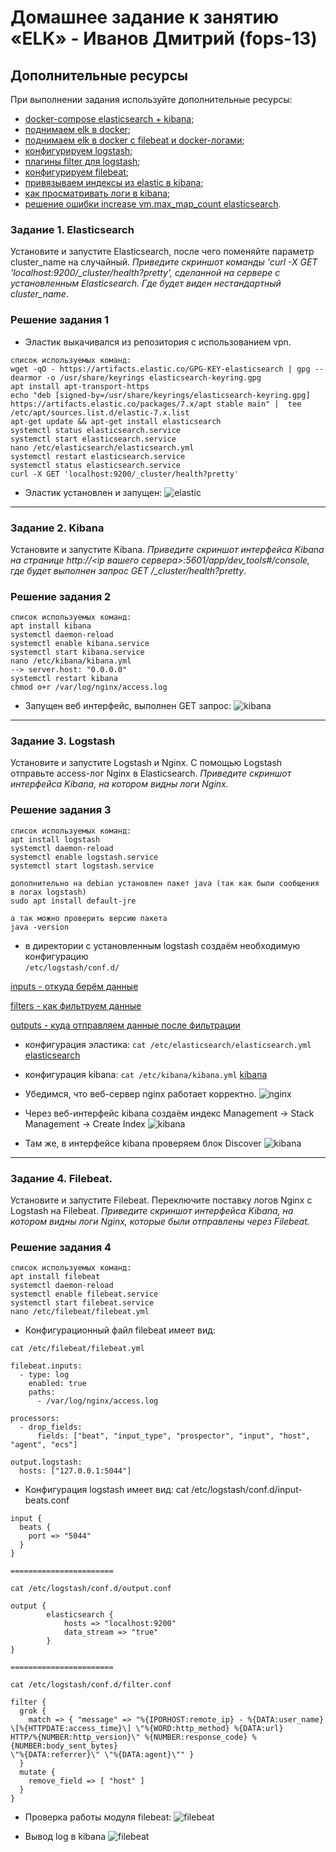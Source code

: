 # Домашнее задание к занятию «ELK» - Иванов Дмитрий (fops-13)

## Дополнительные ресурсы

При выполнении задания используйте дополнительные ресурсы:
- [docker-compose elasticsearch + kibana](11-03/docker-compose.yaml);
- [поднимаем elk в docker](https://www.elastic.co/guide/en/elasticsearch/reference/7.17/docker.html);
- [поднимаем elk в docker с filebeat и docker-логами](https://www.sarulabs.com/post/5/2019-08-12/sending-docker-logs-to-elasticsearch-and-kibana-with-filebeat.html);
- [конфигурируем logstash](https://www.elastic.co/guide/en/logstash/7.17/configuration.html);
- [плагины filter для logstash](https://www.elastic.co/guide/en/logstash/current/filter-plugins.html);
- [конфигурируем filebeat](https://www.elastic.co/guide/en/beats/libbeat/5.3/config-file-format.html);
- [привязываем индексы из elastic в kibana](https://www.elastic.co/guide/en/kibana/7.17/index-patterns.html);
- [как просматривать логи в kibana](https://www.elastic.co/guide/en/kibana/current/discover.html);
- [решение ошибки increase vm.max_map_count elasticsearch](https://stackoverflow.com/questions/42889241/how-to-increase-vm-max-map-count).

### Задание 1. Elasticsearch 

Установите и запустите Elasticsearch, после чего поменяйте параметр cluster_name на случайный. 
*Приведите скриншот команды 'curl -X GET 'localhost:9200/_cluster/health?pretty', сделанной на сервере с установленным Elasticsearch. Где будет виден нестандартный cluster_name*.

### Решение задания 1

- Эластик выкачивался из репозитория с использованием vpn.
```
список используемых команд:
wget -qO - https://artifacts.elastic.co/GPG-KEY-elasticsearch | gpg --dearmor -o /usr/share/keyrings elasticsearch-keyring.gpg
apt install apt-transport-https
echo "deb [signed-by=/usr/share/keyrings/elasticsearch-keyring.gpg] https://artifacts.elastic.co/packages/7.x/apt stable main" |  tee /etc/apt/sources.list.d/elastic-7.x.list
apt-get update && apt-get install elasticsearch
systemctl status elasticsearch.service
systemctl start elasticsearch.service
nano /etc/elasticsearch/elasticsearch.yml 
systemctl restart elasticsearch.service 
systemctl status elasticsearch.service
curl -X GET 'localhost:9200/_cluster/health?pretty'
```
- Эластик установлен и запущен:
![elastic](https://github.com/dmlorren/netology-homework/blob/main/Data_storage/img/elasticsearch.png)

---

### Задание 2. Kibana

Установите и запустите Kibana.
*Приведите скриншот интерфейса Kibana на странице http://<ip вашего сервера>:5601/app/dev_tools#/console, где будет выполнен запрос GET /_cluster/health?pretty*.

### Решение задания 2

```
список используемых команд:
apt install kibana
systemctl daemon-reload
systemctl enable kibana.service
systemctl start kibana.service
nano /etc/kibana/kibana.yml 
--> server.host: "0.0.0.0"
systemctl restart kibana
chmod o+r /var/log/nginx/access.log
```
- Запущен веб интерфейс, выполнен GET запрос:
![kibana](https://github.com/dmlorren/netology-homework/blob/main/Data_storage/img/kibana.png)

---

### Задание 3. Logstash

Установите и запустите Logstash и Nginx. С помощью Logstash отправьте access-лог Nginx в Elasticsearch. 
*Приведите скриншот интерфейса Kibana, на котором видны логи Nginx.*

### Решение задания 3

```
список используемых команд:
apt install logstash
systemctl daemon-reload
systemctl enable logstash.service
systemctl start logstash.service

дополнительно на debian установлен пакет java (так как были сообщения в логах logstash)
sudo apt install default-jre

а так можно проверить версию пакета
java -version
```
- в директории с установленным logstash создаём необходимую конфигурацию  
`/etc/logstash/conf.d/`

[inputs - откуда берём данные](config/input.conf)

[filters - как фильтруем данные](config/filter.conf)

[outputs - куда отправляем данные после фильтрации](config/output.conf)

- конфигурация эластика:
`cat /etc/elasticsearch/elasticsearch.yml`
[elasticsearch](config/elasticsearch.yml)

- конфигурация kibana:
`cat /etc/kibana/kibana.yml`
[kibana](config/kibana.yml)

- Убедимся, что веб-сервер nginx работает корректно.
![nginx](https://github.com/dmlorren/netology-homework/blob/main/Data_storage/img/nginx_access_log.png)

- Через веб-интерфейс kibana создаём индекс Management -> Stack Management -> Create Index
![kibana](https://github.com/dmlorren/netology-homework/blob/main/Data_storage/img/create_index_pattern.png)

- Там же, в интерфейсе kibana проверяем блок Discover
![kibana](https://github.com/dmlorren/netology-homework/blob/main/Data_storage/img/accesslog_in_kibana.png)
---

### Задание 4. Filebeat. 

Установите и запустите Filebeat. Переключите поставку логов Nginx с Logstash на Filebeat. 
*Приведите скриншот интерфейса Kibana, на котором видны логи Nginx, которые были отправлены через Filebeat.*


### Решение задания 4

```
список используемых команд:
apt install filebeat
systemctl daemon-reload
systemctl enable filebeat.service
systemctl start filebeat.service
nano /etc/filebeat/filebeat.yml
```

- Конфигурационный файл filebeat имеет вид:
```
cat /etc/filebeat/filebeat.yml 

filebeat.inputs:
  - type: log
    enabled: true
    paths:
      - /var/log/nginx/access.log

processors:
  - drop_fields:
      fields: ["beat", "input_type", "prospector", "input", "host", "agent", "ecs"]

output.logstash:
  hosts: ["127.0.0.1:5044"]

```

- Конфигурация logstash имеет вид:
cat /etc/logstash/conf.d/input-beats.conf 
```
input {
  beats {
    port => "5044"
  }
}

=======================

cat /etc/logstash/conf.d/output.conf 

output {
        elasticsearch {
            hosts => "localhost:9200"
            data_stream => "true"
        }
}

=======================

cat /etc/logstash/conf.d/filter.conf 

filter {
  grok {
    match => { "message" => "%{IPORHOST:remote_ip} - %{DATA:user_name}
\[%{HTTPDATE:access_time}\] \"%{WORD:http_method} %{DATA:url}
HTTP/%{NUMBER:http_version}\" %{NUMBER:response_code} %{NUMBER:body_sent_bytes}
\"%{DATA:referrer}\" \"%{DATA:agent}\"" }
  }
  mutate {
    remove_field => [ "host" ]
  }
}
```
- Проверка работы модуля filebeat:
![filebeat](https://github.com/dmlorren/netology-homework/blob/main/Data_storage/img/filebeatlog.png)

- Вывод log в kibana 
![filebeat](https://github.com/dmlorren/netology-homework/blob/main/Data_storage/img/filebeatlog.png)